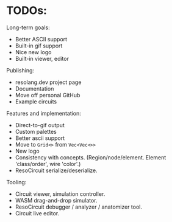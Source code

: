 
# TODOs:

Long-term goals:
- Better ASCII support
- Built-in gif support
- Nice new logo
- Built-in viewer, editor

Publishing:
- resolang.dev project page
- Documentation
- Move off personal GitHub
- Example circuits

Features and implementation:
- Direct-to-gif output
- Custom palettes
- Better ascii support
- Move to `Grid<>` from `Vec<Vec<>>`
- New logo
- Consistency with concepts. (Region/node/element. Element 'class/order', wire 'color'.)
- ResoCircuit serialize/deserialize.

Tooling:
- Circuit viewer, simulation controller.
- WASM drag-and-drop simulator.
- ResoCircuit debugger / analyzer / anatomizer tool.
- Circuit live editor.